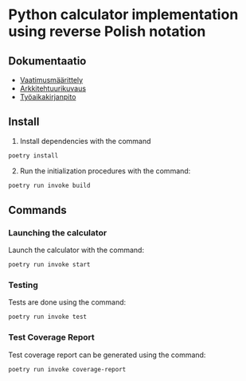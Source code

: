 # Python calculator implementation using reverse Polish notation


## Dokumentaatio

- [Vaatimusmäärittely](./dokumentaatio/vaatimusmaarittely.md)
- [Arkkitehtuurikuvaus](./dokumentaatio/arkkitehtuuri.md)
- [Työaikakirjanpito](./dokumentaatio/tuntikirjanpito.md)

## Install
1. Install dependencies with the command

```bash
poetry install
```
    
 2. Run the initialization procedures with the command:

```bash
poetry run invoke build
```

## Commands

### Launching the calculator

Launch the calculator with the command:

```bash
poetry run invoke start
```

### Testing

Tests are done using the command:

```bash
poetry run invoke test
```

### Test Coverage Report

Test coverage report can be generated using the command:

```bash
poetry run invoke coverage-report
```

